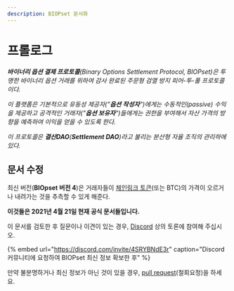 ```yaml
---
description: BIOPset 문서화
---
```


# 프롤로그

_**바이너리 옵션 결제 프로토콜**\(Binary Options Settlement Protocol, BIOPset\)은 투명한 바이너리 옵션 거래를 위하여 감사 완료된 주문형 검열 방지 피어-투-풀 프로토콜이다._

_이 플랫폼은 기본적으로 유동성 제공자\("**옵션 작성자**"\)에게는 수동적인\(passive\) 수익을 제공하고 공격적인 거래자\("**옵션 보유자**"\)들에게는 권한을 부여해서 자산 가격의 방향을 예측하여 이익을 얻을 수 있도록 한다._

_이 프로토콜은 **결산DAO**\(**Settlement DAO**\)라고 불리는 분산형 자율 조직의 관리하에 있다._

## 문서 수정

최신 버전\(**BIOpset 버전 4**\)은 거래자들이 [체인링크 토큰](https://www.coingecko.com/en/coins/chainlink)\(또는 BTC\)의 가격이 오르거나 내려가는 것을 추측할 수 있게 해준다. 

**이것들은 2021년 4월 21일 현재 공식 문서들입니다.** 

이 문서를 검토한 후 질문이나 이견이 있는 경우, [Discord](https://discord.gg/4SRYBNdE3r) 상의 토론에 참여해 주십시오.

{% embed url="https://discord.com/invite/4SRYBNdE3r" caption="Discord 커뮤니티에 요청하여 BIOPset 최신 정보 확보한 후" %}

만약 불분명하거나 최신 정보가 아닌 것이 있을 경우, [pull request](https://github.com/munair/biopset-documentation/blob/main/WELCOME.md)\(철회요청\)을 하세요.

